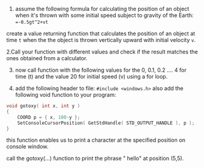 1. assume the following formula for calculating the position of an object when it's thrown with some initial speed subject to gravity of the Earth:
`=-0.5gt^2+vt`

create a value returning function that calculates the position of an object at time `t` when the the object is thrown vertically upward with initial velocity `v`.

2.Call your function with different values and check if the result matches the ones obtained from a calculator.

3. now call function with the following values for the 0, 0.1, 0.2 .... 4 for time (t) and the value 20 for initial speed (v) using a for loop. 

4. add the following header to file:
`#include <windows.h>`
also add the following void function to your program:
```cpp
void gotoxy( int x, int y )
{
    COORD p = { x, 100-y };
    SetConsoleCursorPosition( GetStdHandle( STD_OUTPUT_HANDLE ), p );
}
```
this function enables us to print a character at the specified position on console window.

call the gotoxy(...) function to print the phrase  " hello" at position (5,5). 


